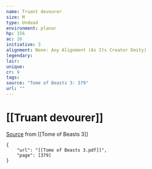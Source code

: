 ```yaml
---
name: Truant devourer
size: M
type: Undead
environment: planar
hp: 156
ac: 16
initiative: 3
alignment: None: Any Alignment (As Its Creator Deity)
legendary: 
lair: 
unique: 
cr: 9
tags: 
source: "Tome of Beasts 3: 379"
url: ""
---
```

# [[Truant devourer]]

[Source](zotero://open-pdf/library/items/BLGR9HVR?page=379) from [[Tome of Beasts 3]]

```pdf
{
	"url": "[[Tome of Beasts 3.pdf]]",
	"page": [379]
}
```

